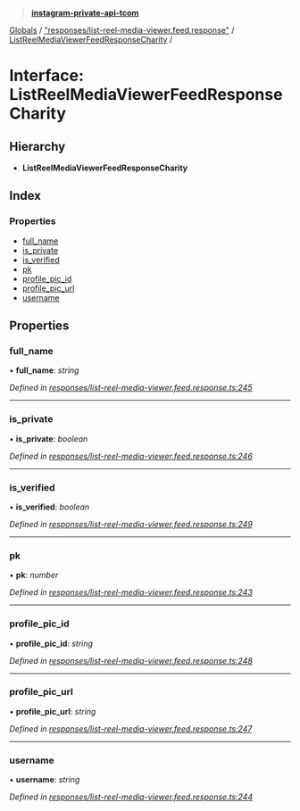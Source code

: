 > **[instagram-private-api-tcom](../README.md)**

[Globals](../README.md) / ["responses/list-reel-media-viewer.feed.response"](../modules/_responses_list_reel_media_viewer_feed_response_.md) / [ListReelMediaViewerFeedResponseCharity](_responses_list_reel_media_viewer_feed_response_.listreelmediaviewerfeedresponsecharity.md) /

# Interface: ListReelMediaViewerFeedResponseCharity

## Hierarchy

* **ListReelMediaViewerFeedResponseCharity**

## Index

### Properties

* [full_name](_responses_list_reel_media_viewer_feed_response_.listreelmediaviewerfeedresponsecharity.md#full_name)
* [is_private](_responses_list_reel_media_viewer_feed_response_.listreelmediaviewerfeedresponsecharity.md#is_private)
* [is_verified](_responses_list_reel_media_viewer_feed_response_.listreelmediaviewerfeedresponsecharity.md#is_verified)
* [pk](_responses_list_reel_media_viewer_feed_response_.listreelmediaviewerfeedresponsecharity.md#pk)
* [profile_pic_id](_responses_list_reel_media_viewer_feed_response_.listreelmediaviewerfeedresponsecharity.md#profile_pic_id)
* [profile_pic_url](_responses_list_reel_media_viewer_feed_response_.listreelmediaviewerfeedresponsecharity.md#profile_pic_url)
* [username](_responses_list_reel_media_viewer_feed_response_.listreelmediaviewerfeedresponsecharity.md#username)

## Properties

###  full_name

• **full_name**: *string*

*Defined in [responses/list-reel-media-viewer.feed.response.ts:245](https://github.com/cuonglnhust/instagram-private-api-tcom/blob/3e16058/src/responses/list-reel-media-viewer.feed.response.ts#L245)*

___

###  is_private

• **is_private**: *boolean*

*Defined in [responses/list-reel-media-viewer.feed.response.ts:246](https://github.com/cuonglnhust/instagram-private-api-tcom/blob/3e16058/src/responses/list-reel-media-viewer.feed.response.ts#L246)*

___

###  is_verified

• **is_verified**: *boolean*

*Defined in [responses/list-reel-media-viewer.feed.response.ts:249](https://github.com/cuonglnhust/instagram-private-api-tcom/blob/3e16058/src/responses/list-reel-media-viewer.feed.response.ts#L249)*

___

###  pk

• **pk**: *number*

*Defined in [responses/list-reel-media-viewer.feed.response.ts:243](https://github.com/cuonglnhust/instagram-private-api-tcom/blob/3e16058/src/responses/list-reel-media-viewer.feed.response.ts#L243)*

___

###  profile_pic_id

• **profile_pic_id**: *string*

*Defined in [responses/list-reel-media-viewer.feed.response.ts:248](https://github.com/cuonglnhust/instagram-private-api-tcom/blob/3e16058/src/responses/list-reel-media-viewer.feed.response.ts#L248)*

___

###  profile_pic_url

• **profile_pic_url**: *string*

*Defined in [responses/list-reel-media-viewer.feed.response.ts:247](https://github.com/cuonglnhust/instagram-private-api-tcom/blob/3e16058/src/responses/list-reel-media-viewer.feed.response.ts#L247)*

___

###  username

• **username**: *string*

*Defined in [responses/list-reel-media-viewer.feed.response.ts:244](https://github.com/cuonglnhust/instagram-private-api-tcom/blob/3e16058/src/responses/list-reel-media-viewer.feed.response.ts#L244)*